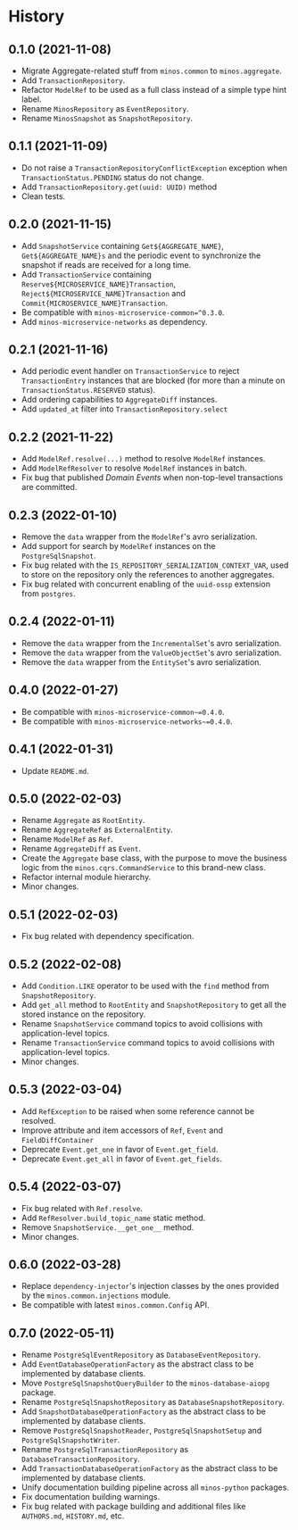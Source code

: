 # History

## 0.1.0 (2021-11-08)

* Migrate Aggregate-related stuff from `minos.common` to `minos.aggregate`.
* Add `TransactionRepository`.
* Refactor `ModelRef` to be used as a full class instead of a simple type hint label.
* Rename `MinosRepository` as `EventRepository`.
* Rename `MinosSnapshot` as `SnapshotRepository`.

## 0.1.1 (2021-11-09)

* Do not raise a `TransactionRepositoryConflictException` exception when `TransactionStatus.PENDING` status do not change.
* Add `TransactionRepository.get(uuid: UUID)` method
* Clean tests.

## 0.2.0 (2021-11-15)

* Add `SnapshotService` containing `Get${AGGREGATE_NAME}`, `Get${AGGREGATE_NAME}s` and the periodic event to synchronize the snapshot if reads are received for a long time.
* Add `TransactionService` containing `Reserve${MICROSERVICE_NAME}Transaction`, `Reject${MICROSERVICE_NAME}Transaction` and `Commit{MICROSERVICE_NAME}Transaction`.
* Be compatible with `minos-microservice-common=^0.3.0`.
* Add `minos-microservice-networks` as dependency.

## 0.2.1 (2021-11-16)

* Add periodic event handler on `TransactionService` to reject `TransactionEntry` instances that are blocked (for more than a minute on `TransactionStatus.RESERVED` status).
* Add ordering capabilities to `AggregateDiff` instances.
* Add `updated_at` filter into `TransactionRepository.select`

## 0.2.2 (2021-11-22)

* Add `ModelRef.resolve(...)` method to resolve `ModelRef` instances.
* Add `ModelRefResolver` to resolve `ModelRef` instances in batch.
* Fix bug that published *Domain Events* when non-top-level transactions are committed.

## 0.2.3 (2022-01-10)

* Remove the `data` wrapper from the `ModelRef`'s avro serialization.
* Add support for search by `ModelRef` instances on the `PostgreSqlSnapshot`.
* Fix bug related with the `IS_REPOSITORY_SERIALIZATION_CONTEXT_VAR`, used to store on the repository only the references to another aggregates.
* Fix bug related with concurrent enabling of the `uuid-ossp` extension from `postgres`.

## 0.2.4 (2022-01-11)

* Remove the `data` wrapper from the `IncrementalSet`'s avro serialization.
* Remove the `data` wrapper from the `ValueObjectSet`'s avro serialization.
* Remove the `data` wrapper from the `EntitySet`'s avro serialization.

## 0.4.0 (2022-01-27)

* Be compatible with `minos-microservice-common~=0.4.0`.
* Be compatible with `minos-microservice-networks~=0.4.0`.

## 0.4.1 (2022-01-31)

* Update `README.md`.


## 0.5.0 (2022-02-03)

* Rename `Aggregate` as `RootEntity`.
* Rename `AggregateRef` as `ExternalEntity`.
* Rename `ModelRef` as `Ref`.
* Rename `AggregateDiff` as `Event`.
* Create the `Aggregate` base class, with the purpose to move the business logic from the `minos.cqrs.CommandService` to this brand-new class.
* Refactor internal module hierarchy.
* Minor changes.

## 0.5.1 (2022-02-03)

* Fix bug related with dependency specification.

## 0.5.2 (2022-02-08)

* Add `Condition.LIKE` operator to be used with the `find` method from `SnapshotRepository`.
* Add `get_all` method to `RootEntity` and `SnapshotRepository` to get all the stored instance on the repository. 
* Rename `SnapshotService` command topics to avoid collisions with application-level topics. 
* Rename `TransactionService` command topics to avoid collisions with application-level topics. 
* Minor changes.

## 0.5.3 (2022-03-04)

* Add `RefException` to be raised when some reference cannot be resolved.
* Improve attribute and item accessors of `Ref`, `Event` and `FieldDiffContainer`
* Deprecate `Event.get_one` in favor of `Event.get_field`.
* Deprecate `Event.get_all` in favor of `Event.get_fields`.

## 0.5.4 (2022-03-07)

* Fix bug related with `Ref.resolve`.
* Add `RefResolver.build_topic_name` static method.
* Remove `SnapshotService.__get_one__` method.
* Minor changes.

## 0.6.0 (2022-03-28)

* Replace `dependency-injector`'s injection classes by the ones provided by the `minos.common.injections` module.
* Be compatible with latest `minos.common.Config` API.

## 0.7.0 (2022-05-11)

* Rename `PostgreSqlEventRepository` as `DatabaseEventRepository`.
* Add `EventDatabaseOperationFactory` as the abstract class to be implemented by database clients.
* Move `PostgreSqlSnapshotQueryBuilder` to the `minos-database-aiopg` package.
* Rename `PostgreSqlSnapshotRepository` as `DatabaseSnapshotRepository`.
* Add `SnapshotDatabaseOperationFactory` as the abstract class to be implemented by database clients.
* Remove `PostgreSqlSnapshotReader`, `PostgreSqlSnapshotSetup` and `PostgreSqlSnapshotWriter`.
* Rename `PostgreSqlTransactionRepository` as `DatabaseTransactionRepository`.
* Add `TransactionDatabaseOperationFactory` as the abstract class to be implemented by database clients.
* Unify documentation building pipeline across all `minos-python` packages.
* Fix documentation building warnings.
* Fix bug related with package building and additional files like `AUTHORS.md`, `HISTORY.md`, etc.